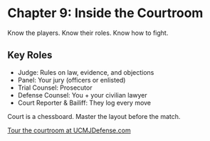 # Chapter 9: Inside the Courtroom

Know the players. Know their roles. Know how to fight.

## Key Roles

- Judge: Rules on law, evidence, and objections
- Panel: Your jury (officers or enlisted)
- Trial Counsel: Prosecutor
- Defense Counsel: You + your civilian lawyer
- Court Reporter & Bailiff: They log every move

Court is a chessboard. Master the layout before the match.

[Tour the courtroom at UCMJDefense.com](https://ucmjdefense.com)

